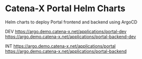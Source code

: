 # Catena-X Portal Helm Charts

Helm charts to deploy Portal frontend and backend using ArgoCD 

DEV
https://argo.demo.catena-x.net/applications/portal-dev
https://argo.demo.catena-x.net/applications/portal-backend-dev

INT
https://argo.demo.catena-x.net/applications/portal
https://argo.demo.catena-x.net/applications/portal-backend

